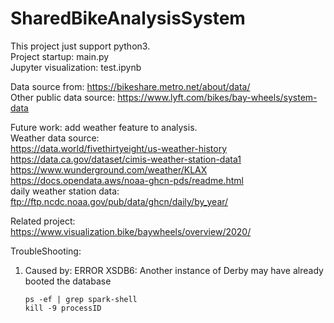 # SharedBikeAnalysisSystem

This project just support python3.  
Project startup: main.py    
Jupyter visualization: test.ipynb

Data source from: https://bikeshare.metro.net/about/data/   
Other public data source: https://www.lyft.com/bikes/bay-wheels/system-data

Future work: add weather feature to analysis.   
Weather data source:    
https://data.world/fivethirtyeight/us-weather-history   
https://data.ca.gov/dataset/cimis-weather-station-data1 
https://www.wunderground.com/weather/KLAX   
https://docs.opendata.aws/noaa-ghcn-pds/readme.html     
daily weather station data: ftp://ftp.ncdc.noaa.gov/pub/data/ghcn/daily/by_year/    


Related project:    
https://www.visualization.bike/baywheels/overview/2020/

TroubleShooting:    
1. Caused by: ERROR XSDB6: Another instance of Derby may have already booted the database  
    ``` shell
    ps -ef | grep spark-shell
    kill -9 processID
    ```
